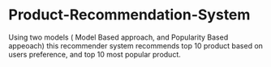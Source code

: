 # Product-Recommendation-System
Using two models ( Model Based approach, and Popularity Based appeoach)
this recommender system recommends top 10 product based on users preference, and top 10 most popular product.

